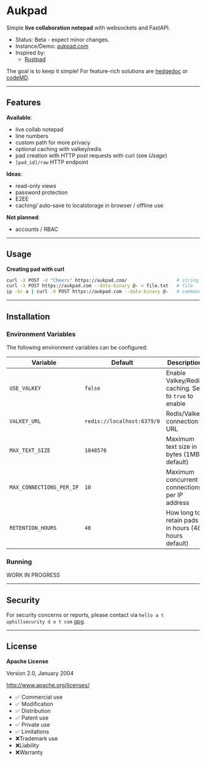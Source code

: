 # Aukpad

Simple **live collaboration notepad** with websockets and FastAPI.

- Status: Beta - expect minor changes.
- Instance/Demo: [aukpad.com](https://aufkpad.com/)
- Inspired by:
    - [Rustpad](https://github.com/ekzhang/rustpad)

The goal is to keep it simple! For feature-rich solutions are [hedgedoc](https://github.com/hedgedoc/hedgedoc) or [codeMD](https://github.com/hackmdio/codimd).

---

## Features

**Available**:
- live collab notepad
- line numbers
- custom path for more privacy
- optional caching with valkey/redis
- pad creation with HTTP post requests with curl (see *Usage*)
- `[pad_id]/raw` HTTP endpoint 

**Ideas**:
- read-only views
- password protection
- E2EE
- caching/ auto-save to localstorage in browser / offline use

**Not planned**:
- accounts / RBAC

---

## Usage

**Creating pad with curl**

```bash
curl -X POST -d "Cheers" https://aukpad.com/                  # string
curl -X POST https://aukpad.com --data-binary @- < file.txt   # file
ip -br a | curl -X POST https://aukpad.com --data-binary @-   # command output
```

---

## Installation

### Environment Variables

The following environment variables can be configured:

| Variable | Default | Description |
|----------|---------|-------------|
| `USE_VALKEY` | `false` | Enable Valkey/Redis caching. Set to `true` to enable |
| `VALKEY_URL` | `redis://localhost:6379/0` | Redis/Valkey connection URL |
| `MAX_TEXT_SIZE` | `1048576` | Maximum text size in bytes (1MB default) |
| `MAX_CONNECTIONS_PER_IP` | `10` | Maximum concurrent connections per IP address |
| `RETENTION_HOURS` | `48` | How long to retain pads in hours (48 hours default) |

### Running

WORK IN PROGRESS

---

## Security

For security concerns or reports, please contact via `hello a t uphillsecurity d o t com` [gpg](https://uphillsecurity.com/gpg).

---

## License

**Apache License**

Version 2.0, January 2004

http://www.apache.org/licenses/

- ✅ Commercial use
- ✅ Modification
- ✅ Distribution
- ✅ Patent use
- ✅ Private use
- ✅ Limitations
- ❌Trademark use
- ❌Liability
- ❌Warranty
